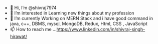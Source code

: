 - 👋 Hi, I’m @shivraj7974
- 👀 I’m interested in Learning new things about my profession
- 🌱 I’m currently Working on MERN Stack and i have good command in java, c++, DBMS, mysql, MongoDB, Redux, Html, CSS , JavaScript
- 📫 How to reach me ...https://www.linkedin.com/in/shivraj-singh-hirawat/
<!---
shivraj7974/shivraj7974 is a ✨ special ✨ repository because its `README.md` (this file) appears on your GitHub profile.
You can click the Preview link to take a look at your changes.
--->
